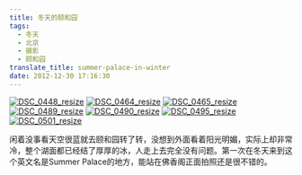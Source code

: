 ```yaml
---
title: 冬天的颐和园
tags:
  - 冬天
  - 北京
  - 摄影
  - 颐和园
translate_title: summer-palace-in-winter
date: 2012-12-30 17:16:30
---
```


[![DSC_0448_resize](http://www.joylab.cn/wp-content/uploads/2012/12/DSC_0448_resize.jpg)](http://www.joylab.cn/wp-content/uploads/2012/12/DSC_0448_resize.jpg) [![DSC_0464_resize](http://www.joylab.cn/wp-content/uploads/2012/12/DSC_0464_resize.jpg)](http://www.joylab.cn/wp-content/uploads/2012/12/DSC_0464_resize.jpg) [![DSC_0465_resize](http://www.joylab.cn/wp-content/uploads/2012/12/DSC_0465_resize.jpg)](http://www.joylab.cn/wp-content/uploads/2012/12/DSC_0465_resize.jpg) [![DSC_0489_resize](http://www.joylab.cn/wp-content/uploads/2012/12/DSC_0489_resize.jpg)](http://www.joylab.cn/wp-content/uploads/2012/12/DSC_0489_resize.jpg) [![DSC_0490_resize](http://www.joylab.cn/wp-content/uploads/2012/12/DSC_0490_resize.jpg)](http://www.joylab.cn/wp-content/uploads/2012/12/DSC_0490_resize.jpg) [![DSC_0495_resize](http://www.joylab.cn/wp-content/uploads/2012/12/DSC_0495_resize.jpg)](http://www.joylab.cn/wp-content/uploads/2012/12/DSC_0495_resize.jpg) [![DSC_0501_resize](http://www.joylab.cn/wp-content/uploads/2012/12/DSC_0501_resize.jpg)](http://www.joylab.cn/wp-content/uploads/2012/12/DSC_0501_resize.jpg)

闲着没事看天空很蓝就去颐和园转了转，没想到外面看着阳光明媚，实际上却非常冷，整个湖面都已经结了厚厚的冰，人走上去完全没有问题。第一次在冬天来到这个英文名是Summer Palace的地方，能站在佛香阁正面拍照还是很不错的。